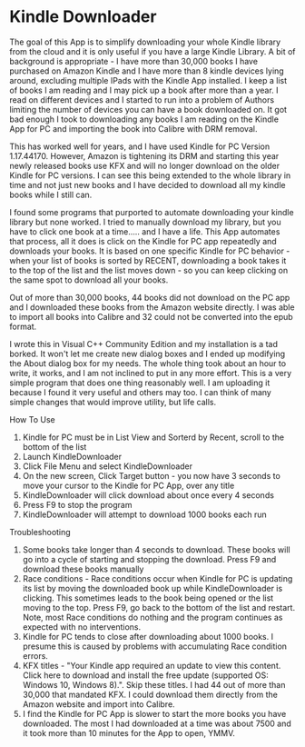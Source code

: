 # Kindle Downloader
The goal of this App is to simplify downloading your whole Kindle library from the cloud and it is only useful if you have a large Kindle Library. A bit of background is appropriate - I have more than 30,000 books I have purchased on Amazon Kindle and I have more than 8 kindle devices lying around, excluding multiple IPads with the Kindle App installed. I keep a list of books I am reading and I may pick up a book after more than a year. I read on different devices and I started to run into a problem of Authors limiting the number of devices you can have a book downloaded on. It got bad enough I took to downloading any books I am reading on the Kindle App for PC and importing the book into Calibre with DRM removal.

This has worked well for years, and I have used Kindle for PC Version 1.17.44170. However, Amazon is tightening its DRM and starting this year newly released books use KFX and will no longer download on the older Kindle for PC versions. I can see this being extended to the whole library in time and not just new books and I have decided to download all my kindle books while I still can.

I found some programs that purported to automate downloading your kindle library but none worked. I tried to manually download my library, but you have to click one book at a time..... and I have a life. This App automates that process, all it does is click on the Kindle for PC app repeatedly and downloads your books. It is based on one specific Kindle for PC behavior - when your list of books is sorted by RECENT, downloading a book takes it to the top of the list and the list moves down - so you can keep clicking on the same spot to download all your books.

Out of more than 30,000 books, 44 books did not download on the PC app and I downloaded these books from the Amazon website directly. I was able to import all books into Calibre and 32 could not be converted into the epub format.

I wrote this in Visual C++ Community Edition and my installation is a tad borked. It won't let me create new dialog boxes and I ended up modifying the About dialog box for my needs. The whole thing took about an hour to write, it works, and I am not inclined to put in any more effort. This is a very simple program that does one thing reasonably well. I am uploading it because I found it very useful and others may too. I can think of many simple changes that would improve utility, but life calls.

How To Use
1. Kindle for PC must be in List View and Sorterd by Recent, scroll to the bottom of the list
2. Launch KindleDownloader 
3. Click File Menu and select KindleDownloader
4. On the new screen, Click Target button - you now have 3 seconds to move your cursor to the Kindle for PC App, over any title
5. KindleDownloader will click download about once every 4 seconds
6. Press F9 to stop the program
7. KindleDownloader will attempt to download 1000 books each run

Troubleshooting
1. Some books take longer than 4 seconds to download. These books will go into a cycle of starting and stopping the download. Press F9 and download these books manually
2. Race conditions - Race conditions occur when Kindle for PC is updating its list by moving the downloaded book up while KindleDownloader is clicking. This sometimes leads to the book being opened or the list moving to the top. Press F9, go back to the bottom of the list and restart. Note, most Race conditions do nothing and the program continues as expected with no interventions.
3. Kindle for PC tends to close after downloading about 1000 books. I presume this is caused by problems with accumulating Race condition errors.
4. KFX titles - "Your Kindle app required an update to view this content. Click here to download and install the free update (supported OS: Windows 10, Windows 8).". Skip these titles. I had 44 out of more than 30,000 that mandated KFX. I could download them directly from the Amazon website and import into Calibre.
5. I find the Kindle for PC App is slower to start the more books you have downloaded. The most I had downloaded at a time was about 7500 and it took more than 10 minutes for the App to open, YMMV.


